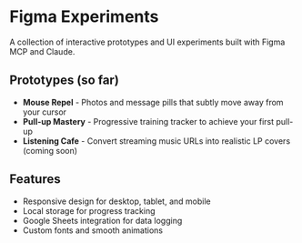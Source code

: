 # Figma Experiments

A collection of interactive prototypes and UI experiments built with Figma MCP and Claude.

## Prototypes (so far)

- **Mouse Repel** - Photos and message pills that subtly move away from your cursor
- **Pull-up Mastery** - Progressive training tracker to achieve your first pull-up
- **Listening Cafe** - Convert streaming music URLs into realistic LP covers (coming soon)

## Features

- Responsive design for desktop, tablet, and mobile
- Local storage for progress tracking
- Google Sheets integration for data logging
- Custom fonts and smooth animations
